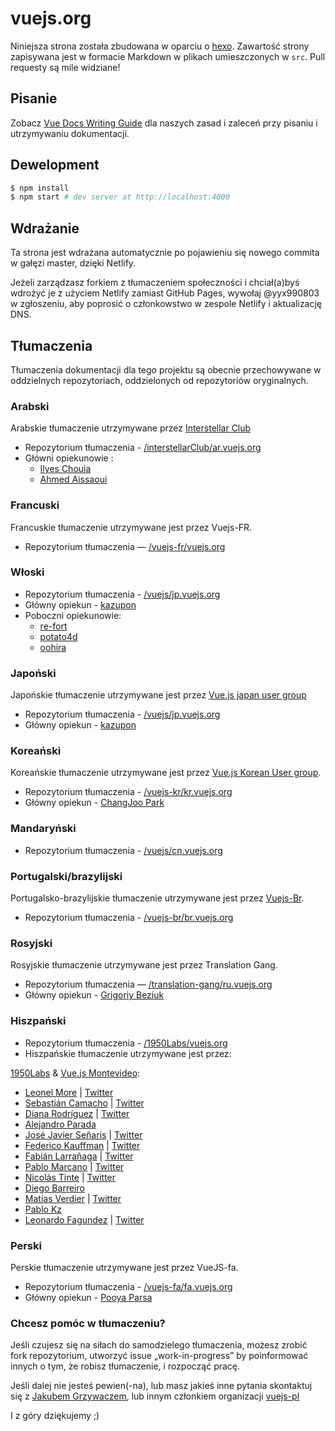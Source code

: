 ﻿# vuejs.org

Niniejsza strona została zbudowana w oparciu o [hexo](http://hexo.io/). Zawartość strony zapisywana jest w formacie Markdown w plikach umieszczonych w `src`. Pull requesty są mile widziane!

## Pisanie

Zobacz [Vue Docs Writing Guide](https://github.com/vuejs/vuejs.org/blob/master/writing-guide.md) dla naszych zasad i zaleceń przy pisaniu i utrzymywaniu dokumentacji.

## Dewelopment

```bash
$ npm install
$ npm start # dev server at http://localhost:4000
```

## Wdrażanie

Ta strona jest wdrażana automatycznie po pojawieniu się nowego commita w gałęzi master, dzięki Netlify.

Jeżeli zarządzasz forkiem z tłumaczeniem społeczności i chciał(a)byś wdrożyć je z użyciem Netlify zamiast GitHub Pages, wywołaj @yyx990803 w zgłoszeniu, aby poprosić o członkowstwo w zespole Netlify i aktualizację DNS.

## Tłumaczenia

Tłumaczenia dokumentacji dla tego projektu są obecnie przechowywane w oddzielnych repozytoriach, oddzielonych od repozytoriów oryginalnych.

### Arabski

Arabskie tłumaczenie utrzymywane przez [Interstellar Club](https://github.com/InterstellarClub)

- Repozytorium tłumaczenia - [/interstellarClub/ar.vuejs.org](https://github.com/interstellarClub/ar.vuejs.org)
- Główni opiekunowie :
  - [Ilyes Chouia](https://github.com/celyes)
  - [Ahmed Aissaoui](https://github.com/Aissaoui-Ahmed)

### Francuski

Francuskie tłumaczenie utrzymywane jest przez Vuejs-FR.

- Repozytorium tłumaczenia — [/vuejs-fr/vuejs.org](https://github.com/vuejs-fr/vuejs.org)

### Włoski

- Repozytorium tłumaczenia - [/vuejs/jp.vuejs.org](https://github.com/vuejs/jp.vuejs.org)
- Główny opiekun - [kazupon](https://github.com/kazupon)
- Poboczni opiekunowie:
  - [re-fort](https://github.com/re-fort)
  - [potato4d](https://github.com/potato4d)
  - [oohira](https://github.com/oohira)

### Japoński

Japońskie tłumaczenie utrzymywane jest przez [Vue.js japan user group](https://github.com/vuejs-jp)

- Repozytorium tłumaczenia - [/vuejs/jp.vuejs.org](https://github.com/vuejs/jp.vuejs.org)
- Główny opiekun - [kazupon](https://github.com/kazupon)

### Koreański

Koreańskie tłumaczenie utrzymywane jest przez [Vue.js Korean User group](https://github.com/vuejs-kr).

- Repozytorium tłumaczenia - [/vuejs-kr/kr.vuejs.org](https://github.com/vuejs-kr/kr.vuejs.org)
- Główny opiekun - [ChangJoo Park](https://github.com/ChangJoo-Park)

### Mandaryński

- Repozytorium tłumaczenia - [/vuejs/cn.vuejs.org](https://github.com/vuejs/cn.vuejs.org)

### Portugalski/brazylijski

Portugalsko-brazylijskie tłumaczenie utrzymywane jest przez [Vuejs-Br](https://github.com/vuejs-br).

- Repozytorium tłumaczenia - [/vuejs-br/br.vuejs.org](https://github.com/vuejs-br/br.vuejs.org)

### Rosyjski

Rosyjskie tłumaczenie utrzymywane jest przez Translation Gang.

- Repozytorium tłumaczenia — [/translation-gang/ru.vuejs.org](https://github.com/translation-gang/ru.vuejs.org)
- Główny opiekun - [Grigoriy Beziuk](https://gbezyuk.github.io)

### Hiszpański

- Repozytorium tłumaczenia - [/1950Labs/vuejs.org](https://github.com/1950Labs/vuejs.org)
- Hiszpańskie tłumaczenie utrzymywane jest przez:

[1950Labs](https://1950labs.com) & [Vue.js Montevideo](https://www.meetup.com/Montevideo-Vue-JS-Meetup/):

- [Leonel More](https://github.com/leonelmore) | [Twitter](https://twitter.com/leonelmore)
- [Sebastián Camacho](https://github.com/sxcamacho) | [Twitter](https://twitter.com/sxcamacho)
- [Diana Rodríguez](https://github.com/alphacentauri82) | [Twitter](https://twitter.com/cotufa82)
- [Alejandro Parada](https://github.com/alejandro8605)
- [José Javier Señaris](https://github.com/pepesenaris) | [Twitter](https://twitter.com/pepesenaris)
- [Federico Kauffman](https://github.com/fedekau) | [Twitter](https://twitter.com/fedekauffman)
- [Fabián Larrañaga](https://github.com/FLarra) | [Twitter](https://twitter.com/FLarraa)
- [Pablo Marcano](https://github.com/Pablosky12) | [Twitter](https://twitter.com/stiv_ml)
- [Nicolás Tinte](https://github.com/Tintef) | [Twitter](https://twitter.com/NicoTinte)
- [Diego Barreiro](https://github.com/faliure)
- [Matías Verdier](https://github.com/MatiasVerdier) | [Twitter](https://twitter.com/matiasvj)
- [Pablo Kz](https://github.com/pabloKz)
- [Leonardo Fagundez](https://github.com/lfgdzdev) | [Twitter](https://twitter.com/Lfgdz)

### Perski

Perskie tłumaczenie utrzymywane jest przez VueJS-fa.

- Repozytorium tłumaczenia - [/vuejs-fa/fa.vuejs.org](https://github.com/vuejs-fa/fa.vuejs.org)
- Główny opiekun - [Pooya Parsa](https://github.com/pi0)

### Chcesz pomóc w tłumaczeniu?

Jeśli czujesz się na siłach do samodzielego tłumaczenia, możesz zrobić fork repozytorium, utworzyć issue „work-in-progress” by poinformować innych o tym, że robisz tłumaczenie, i rozpocząć pracę.

Jeśli dalej nie jesteś pewien(-na), lub masz jakieś inne pytania skontaktuj się z [Jakubem Grzywaczem](https://github.com/JakeTvvv), lub innym członkiem organizacji [vuejs-pl](https://github.com/vuejs-pl)

I z góry dziękujemy ;)
